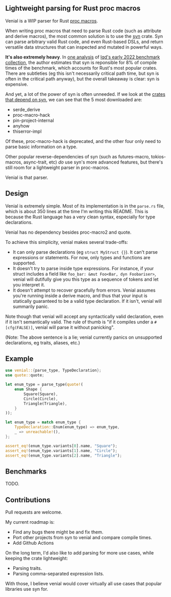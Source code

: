 ## Lightweight parsing for Rust proc macros

Venial is a WIP parser for Rust [proc macros](https://doc.rust-lang.org/reference/procedural-macros.html).

When writing proc macros that need to parse Rust code (such as attribute and derive macros), the most common solution is to use the [syn](https://docs.rs/syn/latest/syn/index.html) crate. Syn can parse arbitrary valid Rust code, and even Rust-based DSLs, and return versatile data structures that can inspected and mutated in powerful ways.

**It's also extremely heavy**. In [one analysis](https://hackmd.io/mxdn4U58Su-UQXwzOHpHag?view#round-13-cargo-timing-opt-j8) of [lqd's early 2022 benchmark collection](https://github.com/lqd/rustc-benchmarking-data), the author estimates that syn is reponsible for 8% of compile times of the benchmark, which accounts for Rust's most popular crates. There are subtleties (eg this isn't necessarily critical path time, but syn is often in the critical path anyway), but the overall takeaway is clear: syn is expensive.

And yet, a lot of the power of syn is often unneeded. If we look at the [crates that depend on syn](https://crates.io/crates/syn/reverse_dependencies), we can see that the 5 most downloaded are:

- serde_derive
- proc-macro-hack
- pin-project-internal
- anyhow
- thiserror-impl

Of these, proc-macro-hack is deprecated, and the other four only need to parse basic information on a type.

Other popular reverse-dependencies of syn (such as futures-macro, tokios-macros, async-trait, etc) *do* use syn's more advanced features, but there's still room for a lightweight parser in proc-macros.

Venial is that parser.


## Design

Venial is extremely simple. Most of its implementation is in the `parse.rs` file, which is about 350 lines at the time I'm writing this README. This is because the Rust language has a very clean syntax, especially for type declarations.

Venial has no dependency besides proc-macro2 and quote.

To achieve this simplicity, venial makes several trade-offs:

- It can only parse declarations (eg `struct MyStruct {}`). It can't parse expressions or statements. For now, only types and functions are supported.
- It doesn't try to parse inside type expressions. For instance, if your struct includes a field like `foo_bar: &mut Foo<Bar, dyn Foobariser>`, venial will dutifully give you this type as a sequence of tokens and let you interpret it.
- It doesn't attempt to recover gracefully from errors. Venial assumes you're running inside a derive macro, and thus that your input is statically guaranteed to be a valid type declaration. If it isn't, venial will summarily panic.

Note though that venial will accept any syntactically valid declaration, even if it isn't semantically valid. The rule of thumb is "if it compiles under a `#[cfg(FALSE)]`, venial will parse it without panicking".

(Note: The above sentence is a lie; venial currently panics on unsupported declarations, eg traits, aliases, etc.)


## Example

```rust
use venial::{parse_type, TypeDeclaration};
use quote::quote;

let enum_type = parse_type(quote!(
    enum Shape {
        Square(Square),
        Circle(Circle),
        Triangle(Triangle),
    }
));

let enum_type = match enum_type {
    TypeDeclaration::Enum(enum_type) => enum_type,
    _ => unreachable!(),
};

assert_eq!(enum_type.variants[0].name, "Square");
assert_eq!(enum_type.variants[1].name, "Circle");
assert_eq!(enum_type.variants[2].name, "Triangle");
```

## Benchmarks

TODO.


## Contributions

Pull requests are welcome.

My current roadmap is:

- Find any bugs there might be and fix them.
- Port other projects from syn to venial and compare compile times.
- Add Github Actions

On the long term, I'd also like to add parsing for more use cases, while keeping the crate lightweight:

- Parsing traits.
- Parsing comma-separated expression lists.

With those, I believe venial would cover virtually all use cases that popular libraries use syn for.
